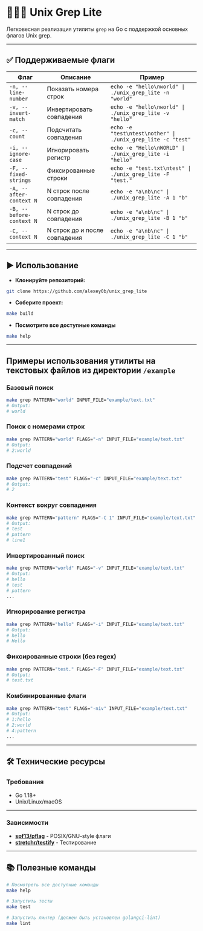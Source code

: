 # 🧘🏼‍♀️ Unix Grep Lite

Легковесная реализация утилиты `grep` на Go с поддержкой основных флагов Unix grep.

---

## ✅ Поддерживаемые флаги

| Флаг                    | Описание                      | Пример                                              |
| ----------------------- | ----------------------------- | --------------------------------------------------- |
| `-n, --line-number`     | Показать номера строк         | `echo -e "hello\nworld" \| ./unix_grep_lite -n "world"` |
| `-v, --invert-match`    | Инвертировать совпадения      | `echo -e "hello\nworld" \| ./unix_grep_lite -v "hello"` |
| `-c, --count`           | Подсчитать совпадения         | `echo -e "test\ntest\nother" \| ./unix_grep_lite -c "test"` |
| `-i, --ignore-case`     | Игнорировать регистр          | `echo -e "Hello\nWORLD" \| ./unix_grep_lite -i "hello"` |
| `-F, --fixed-strings`   | Фиксированные строки          | `echo -e "test.txt\ntest" \| ./unix_grep_lite -F "test."` |
| `-A, --after-context N` | N строк после совпадения      | `echo -e "a\nb\nc" \| ./unix_grep_lite -A 1 "b"` |
| `-B, --before-context N`| N строк до совпадения         | `echo -e "a\nb\nc" \| ./unix_grep_lite -B 1 "b"` |
| `-C, --context N`       | N строк до и после совпадения | `echo -e "a\nb\nc" \| ./unix_grep_lite -C 1 "b"` |

---

## ▶️ Использование

- **Клонируйте репозиторий:**

```bash
git clone https://github.com/alexey0b/unix_grep_lite
```

- **Соберите проект:**

```sh
make build
```

- **Посмотрите все доступные команды**

```bash
make help
```

---

## Примеры использования утилиты на текстовых файлов из директории `/example`

### Базовый поиск

```bash
make grep PATTERN="world" INPUT_FILE="example/text.txt"
# Output:
# world
```

### Поиск с номерами строк

```bash
make grep PATTERN="world" FLAGS="-n" INPUT_FILE="example/text.txt"
# Output:
# 2:world
```

### Подсчет совпадений

```bash
make grep PATTERN="test" FLAGS="-c" INPUT_FILE="example/text.txt"
# Output:
# 2
```

### Контекст вокруг совпадения

```bash
make grep PATTERN="pattern" FLAGS="-C 1" INPUT_FILE="example/text.txt"
# Output:
# test
# pattern
# line1
```

### Инвертированный поиск

```bash
make grep PATTERN="world" FLAGS="-v" INPUT_FILE="example/text.txt"
# Output:
# hello
# test
# pattern
...
```

### Игнорирование регистра

```bash
make grep PATTERN="hello" FLAGS="-i" INPUT_FILE="example/text.txt"
# Output:
# hello
# Hello
```

### Фиксированные строки (без regex)

```bash
make grep PATTERN="test." FLAGS="-F" INPUT_FILE="example/text.txt"
# Output:
# test.txt
```

### Комбинированные флаги

```bash
make grep PATTERN="test" FLAGS="-niv" INPUT_FILE="example/text.txt"
# Output:
# 1:hello
# 2:world
# 4:pattern
...
```

---

## 🛠️ Технические ресурсы

### Требования

- Go 1.18+
- Unix/Linux/macOS

--- 

### Зависимости

- **[spf13/pflag](https://github.com/spf13/pflag)** - POSIX/GNU-style флаги
- **[stretchr/testify](https://github.com/stretchr/testify)** - Тестирование

---

## 📚 Полезные команды

```bash
# Посмотреть все доступные команды
make help

# Запустить тесты
make test

# Запустить линтер (должен быть установлен golangci-lint)
make lint 

```
